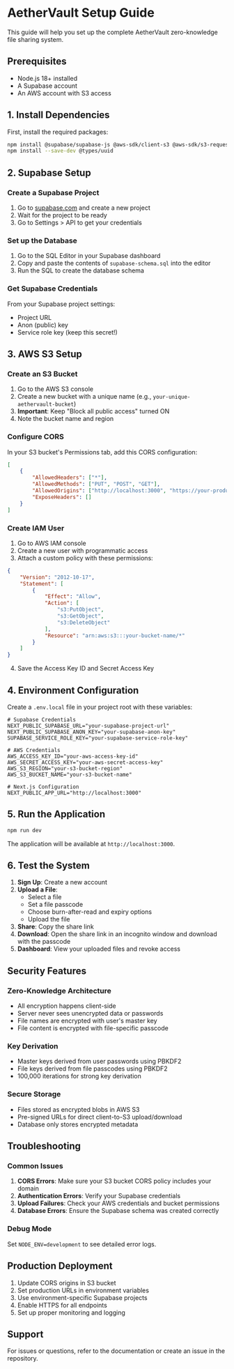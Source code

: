 # AetherVault Setup Guide

This guide will help you set up the complete AetherVault zero-knowledge file sharing system.

## Prerequisites

- Node.js 18+ installed
- A Supabase account
- An AWS account with S3 access

## 1. Install Dependencies

First, install the required packages:

```bash
npm install @supabase/supabase-js @aws-sdk/client-s3 @aws-sdk/s3-request-presigner uuid
npm install --save-dev @types/uuid
```

## 2. Supabase Setup

### Create a Supabase Project

1. Go to [supabase.com](https://supabase.com) and create a new project
2. Wait for the project to be ready
3. Go to Settings > API to get your credentials

### Set up the Database

1. Go to the SQL Editor in your Supabase dashboard
2. Copy and paste the contents of `supabase-schema.sql` into the editor
3. Run the SQL to create the database schema

### Get Supabase Credentials

From your Supabase project settings:
- Project URL
- Anon (public) key
- Service role key (keep this secret!)

## 3. AWS S3 Setup

### Create an S3 Bucket

1. Go to the AWS S3 console
2. Create a new bucket with a unique name (e.g., `your-unique-aethervault-bucket`)
3. **Important**: Keep "Block all public access" turned ON
4. Note the bucket name and region

### Configure CORS

In your S3 bucket's Permissions tab, add this CORS configuration:

```json
[
    {
        "AllowedHeaders": ["*"],
        "AllowedMethods": ["PUT", "POST", "GET"],
        "AllowedOrigins": ["http://localhost:3000", "https://your-production-domain.com"],
        "ExposeHeaders": []
    }
]
```

### Create IAM User

1. Go to AWS IAM console
2. Create a new user with programmatic access
3. Attach a custom policy with these permissions:

```json
{
    "Version": "2012-10-17",
    "Statement": [
        {
            "Effect": "Allow",
            "Action": [
                "s3:PutObject",
                "s3:GetObject",
                "s3:DeleteObject"
            ],
            "Resource": "arn:aws:s3:::your-bucket-name/*"
        }
    ]
}
```

4. Save the Access Key ID and Secret Access Key

## 4. Environment Configuration

Create a `.env.local` file in your project root with these variables:

```env
# Supabase Credentials
NEXT_PUBLIC_SUPABASE_URL="your-supabase-project-url"
NEXT_PUBLIC_SUPABASE_ANON_KEY="your-supabase-anon-key"
SUPABASE_SERVICE_ROLE_KEY="your-supabase-service-role-key"

# AWS Credentials
AWS_ACCESS_KEY_ID="your-aws-access-key-id"
AWS_SECRET_ACCESS_KEY="your-aws-secret-access-key"
AWS_S3_REGION="your-s3-bucket-region"
AWS_S3_BUCKET_NAME="your-s3-bucket-name"

# Next.js Configuration
NEXT_PUBLIC_APP_URL="http://localhost:3000"
```

## 5. Run the Application

```bash
npm run dev
```

The application will be available at `http://localhost:3000`.

## 6. Test the System

1. **Sign Up**: Create a new account
2. **Upload a File**: 
   - Select a file
   - Set a file passcode
   - Choose burn-after-read and expiry options
   - Upload the file
3. **Share**: Copy the share link
4. **Download**: Open the share link in an incognito window and download with the passcode
5. **Dashboard**: View your uploaded files and revoke access

## Security Features

### Zero-Knowledge Architecture
- All encryption happens client-side
- Server never sees unencrypted data or passwords
- File names are encrypted with user's master key
- File content is encrypted with file-specific passcode

### Key Derivation
- Master keys derived from user passwords using PBKDF2
- File keys derived from file passcodes using PBKDF2
- 100,000 iterations for strong key derivation

### Secure Storage
- Files stored as encrypted blobs in AWS S3
- Pre-signed URLs for direct client-to-S3 upload/download
- Database only stores encrypted metadata

## Troubleshooting

### Common Issues

1. **CORS Errors**: Make sure your S3 bucket CORS policy includes your domain
2. **Authentication Errors**: Verify your Supabase credentials
3. **Upload Failures**: Check your AWS credentials and bucket permissions
4. **Database Errors**: Ensure the Supabase schema was created correctly

### Debug Mode

Set `NODE_ENV=development` to see detailed error logs.

## Production Deployment

1. Update CORS origins in S3 bucket
2. Set production URLs in environment variables
3. Use environment-specific Supabase projects
4. Enable HTTPS for all endpoints
5. Set up proper monitoring and logging

## Support

For issues or questions, refer to the documentation or create an issue in the repository.
